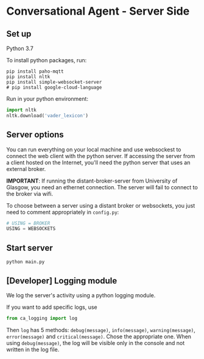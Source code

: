 # Conversational Agent - Server Side

## Set up

Python 3.7

To install python packages, run:
```shell
pip install paho-mqtt
pip install nltk
pip install simple-websocket-server
# pip install google-cloud-language
```

Run in your python environment:
```python
import nltk
nltk.download('vader_lexicon')
```

## Server options

You can run everything on your local machine and use websockest to connect the web client with the python server.
If accessing the server from a client hosted on the Internet, you'll need the python server that uses an external broker.

__IMPORTANT__: If running the distant-broker-server from University of Glasgow, you need an ethernet connection.
The server will fail to connect to the broker via wifi.

To choose between a server using a distant broker or websockets, you just need to comment appropriately in `config.py`:
```python
# USING = BROKER
USING = WEBSOCKETS
```

## Start server

```shell
python main.py
```

## [Developer] Logging module

We log the server's activity using a python logging module.

If you want to add specific logs, use 
```python 
from ca_logging import log
``` 
Then `log` has 5 methods: `debug(message)`, `info(message)`, `warning(message)`, `error(message)` and `critical(message)`. Chose the appropriate one. When using `debug(message)`, the log will be visible only in the console and not written in the log file. 
